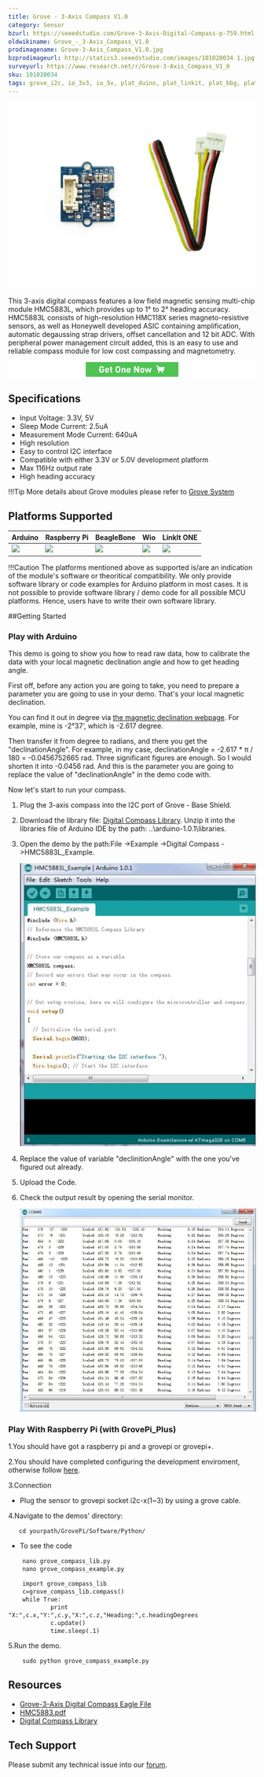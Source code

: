 ```yaml
---
title: Grove - 3-Axis Compass V1.0
category: Sensor
bzurl: https://seeedstudio.com/Grove-3-Axis-Digital-Compass-p-759.html
oldwikiname: Grove_-_3-Axis_Compass_V1.0
prodimagename: Grove-3-Axis_Compass_V1.0.jpg
bzprodimageurl: http://statics3.seeedstudio.com/images/101020034 1.jpg
surveyurl: https://www.research.net/r/Grove-3-Axis_Compass_V1_0
sku: 101020034
tags: grove_i2c, io_3v3, io_5v, plat_duino, plat_linkit, plat_bbg, plat_wio
---
```


![](https://raw.githubusercontent.com/SeeedDocument/Grove-3-Axis_Compass_V1.0/master/img/Grove-3-Axis_Compass_V1.0.jpg)

This 3-axis digital compass features a low field magnetic sensing multi-chip module HMC5883L, which provides up to 1° to 2° heading accuracy. HMC5883L consists of high-resolution HMC118X series magneto-resistive sensors, as well as Honeywell developed ASIC containing amplification, automatic degaussing strap drivers, offset cancellation and 12 bit ADC. With peripheral power management circuit added, this is an easy to use and reliable compass module for low cost compassing and magnetometry.

[![](https://raw.githubusercontent.com/SeeedDocument/common/master/Get_One_Now_Banner.png)](http://www.seeedstudio.com/Grove-3-Axis-Digital-Compass-p-759.html)

Specifications
--------------

-   Input Voltage: 3.3V, 5V
-   Sleep Mode Current: 2.5uA
-   Measurement Mode Current: 640uA
-   High resolution
-   Easy to control I2C interface
-   Compatible with either 3.3V or 5.0V development platform
-   Max 116Hz output rate
-   High heading accuracy

!!!Tip
    More details about Grove modules please refer to [Grove System](http://wiki.seeedstudio.com/Grove_System/)

Platforms Supported
-------------------

| Arduino                                                                                             | Raspberry Pi                                                                                             | BeagleBone                                                                                      | Wio                                                                                               | LinkIt ONE                                                                                         |
|-----------------------------------------------------------------------------------------------------|----------------------------------------------------------------------------------------------------------|-------------------------------------------------------------------------------------------------|---------------------------------------------------------------------------------------------------|----------------------------------------------------------------------------------------------------|
| ![](https://raw.githubusercontent.com/SeeedDocument/wiki_english/master/docs/images/arduino_logo.jpg) | ![](https://raw.githubusercontent.com/SeeedDocument/wiki_english/master/docs/images/raspberry_pi_logo.jpg) | ![](https://raw.githubusercontent.com/SeeedDocument/wiki_english/master/docs/images/bbg_logo.jpg) | ![](https://raw.githubusercontent.com/SeeedDocument/wiki_english/master/docs/images/wio_logo.jpg) | ![](https://raw.githubusercontent.com/SeeedDocument/wiki_english/master/docs/images/linkit_logo.jpg) |

!!!Caution
    The platforms mentioned above as supported is/are an indication of the module's software or theoritical compatibility. We only provide software library or code examples for Arduino platform in most cases. It is not possible to provide software library / demo code for all possible MCU platforms. Hence, users have to write their own software library.


##Getting Started

### Play with Arduino

This demo is going to show you how to read raw data, how to calibrate the data with your local magnetic declination angle and how to get heading angle.

First off, before any action you are going to take, you need to prepare a parameter you are going to use in your demo. That's your local magnetic declination.

You can find it out in degree via [the magnetic declination webpage](http://www.magnetic-declination.com/). For example, mine is -2°37’, which is -2.617 degree.

Then transfer it from degree to radians, and there you get the "declinationAngle". For example, in my case, declinationAngle = -2.617 \* π / 180 = -0.0456752665 rad. Three significant figures are enough. So I would shorten it into -0.0456 rad. And this is the parameter you are going to replace the value of "declinationAngle" in the demo code with.

Now let's start to run your compass.

1. Plug the 3-axis compass into the I2C port of Grove - Base Shield.

2. Download the library file: [Digital Compass Library](https://raw.githubusercontent.com/SeeedDocument/Grove-3-Axis_Compass_V1.0/master/res/Digital_Compass.zip). Unzip it into the libraries file of Arduino IDE by the path: ..\\arduino-1.0.1\\libraries.

3. Open the demo by the path:File ->Example ->Digital Compass ->HMC5883L_Example.

    ![](https://raw.githubusercontent.com/SeeedDocument/Grove-3-Axis_Compass_V1.0/master/img/Digital_Compass1.jpg)

4. Replace the value of variable "declinitionAngle" with the one you've figured out already.

5. Upload the Code.

6. Check the output result by opening the serial monitor.

    ![](https://raw.githubusercontent.com/SeeedDocument/Grove-3-Axis_Compass_V1.0/master/img/Digital_Compass2.jpg)



### Play With Raspberry Pi (with GrovePi_Plus)

1.You should have got a raspberry pi and a grovepi or grovepi+.

2.You should have completed configuring the development enviroment, otherwise follow [here](/GrovePi_Plus).

3.Connection

-   Plug the sensor to grovepi socket i2c-x(1~3) by using a grove cable.

4.Navigate to the demos' directory:

       cd yourpath/GrovePi/Software/Python/

-   To see the code

```
    nano grove_compass_lib.py       
    nano grove_compass_example.py    
```
```
    import grove_compass_lib
    c=grove_compass_lib.compass()
    while True:
            print "X:",c.x,"Y:",c.y,"X:",c.z,"Heading:",c.headingDegrees
            c.update()
            time.sleep(.1)
```

5.Run the demo.
```
    sudo python grove_compass_example.py
```

Resources
---------

-   [Grove-3-Axis Digital Compass Eagle File](https://raw.githubusercontent.com/SeeedDocument/Grove-3-Axis_Compass_V1.0/master/res/Grove-3-Axis_Digital_Compass_Eagle_File.zip)
-   [HMC5883.pdf](https://raw.githubusercontent.com/SeeedDocument/Grove-3-Axis_Compass_V1.0/master/res/HMC5883.pdf "File:HMC5883.pdf")
-   [Digital Compass Library](https://raw.githubusercontent.com/SeeedDocument/Grove-3-Axis_Compass_V1.0/master/res/Digital_Compass.zip)


<!-- This Markdown file was created from http://www.seeedstudio.com/wiki/Grove_-_3-Axis_Compass_V1.0 -->

## Tech Support
Please submit any technical issue into our [forum](http://forum.seeedstudio.com/). 